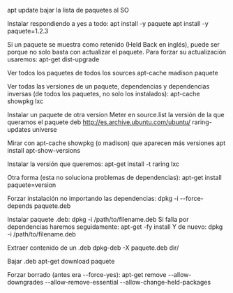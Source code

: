 apt update
  bajar la lista de paquetes al SO

Instalar respondiendo a yes a todo:
  apt install -y paquete
  apt install -y paquete=1.2.3

Si un paquete se muestra como retenido (Held Back en inglés), puede ser porque no solo basta con actualizar el paquete.
Para forzar su actualización usaremos:
apt-get dist-upgrade

Ver todos los paquetes de todos los sources
apt-cache madison paquete

Ver todas las versiones de un paquete, dependencias y dependencias inversas (de todos los paquetes, no solo los instalados):
apt-cache showpkg lxc

Instalar un paquete de otra version
Meter en source.list la versión de la que queramos el paquete
deb http://es.archive.ubuntu.com/ubuntu/ raring-updates universe

Mirar con apt-cache showpkg (o madison) que aparecen más versiones
apt install apt-show-versions


Instalar la versión que queremos:
apt-get install -t raring lxc

Otra forma (esta no soluciona problemas de dependencias):
apt-get install paquete=version


Forzar instalación no importando las dependencias:
dpkg -i --force-depends paquete.deb

Instalar paquete .deb:
dpkg -i /path/to/filename.deb
Si falla por dependencias haremos seguidamente:
apt-get -fy install
Y de nuevo:
dpkg -i /path/to/filename.deb


Extraer contenido de un .deb
dpkg-deb -X paquete.deb dir/


Bajar .deb
apt-get download paquete


Forzar borrado (antes era --force-yes):
apt-get remove --allow-downgrades --allow-remove-essential --allow-change-held-packages
